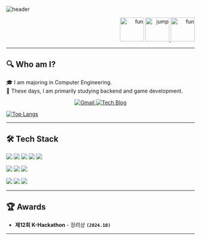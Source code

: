 
<!--
**GAUDUL/GAUDUL** is a ✨ _special_ ✨ repository because its `README.md` (this file) appears on your GitHub profile.

Here are some ideas to get you started:

- 🔭 I’m currently working on ...
- 🌱 I’m currently learning ...
- 👯 I’m looking to collaborate on ...
- 🤔 I’m looking for help with ...
- 💬 Ask me about ...
- 📫 How to reach me: ...
- 😄 Pronouns: ...
- ⚡ Fun fact: ...
-->
<!--
## Hey 👋, [![Github Badge](https://img.shields.io/badge/-GAUDUL-grey?style=flat&logo=github&logoColor=white&link=https://github.com/GAUDUL/)](https://www.github.com/GAUDUL/) 
## Some of my Github Stats
<p align=left> <img src=https://komarev.com/ghpvc/?username=GAUDUL alt=GAUDUL /> </p>
-->

![header](https://capsule-render.vercel.app/api?type=Speech&color=485f98&fontColor=FFFFFF&height=300&section=header&text=Welcome%20to%20GAUDUL's%20Github!&fontSize=50&animation=blinking)

<p align="right">
<a href="https://emoji.gg/emoji/87186-fun"><img src="https://cdn3.emoji.gg/emojis/87186-fun.gif" width="64px" height="64px" alt="fun"></a>
  <a href="https://emoji.gg/emoji/69969-jump">
    <img src="https://cdn3.emoji.gg/emojis/69969-jump.gif" width="64px" height="64px" alt="jump">
  </a>
<a href="https://emoji.gg/emoji/87186-fun"><img src="https://cdn3.emoji.gg/emojis/87186-fun.gif" width="64px" height="64px" alt="fun"></a>
</p>


---

## 🔍 Who am I?
🎓 I am majoring in Computer Engineering.  
🌱 These days, I am primarily studying backend and game development.

<p align="center">
  <a href="mailto:limjsu123@gmail.com">
    <img src="https://img.shields.io/badge/Gmail-D14836?style=flat-square&logo=gmail&logoColor=white" alt="Gmail" />
  </a>
  <a href="https://jorumstv.tistory.com/">
    <img src="https://img.shields.io/badge/Tech%20Blog-000000?style=flat-square&logo=tistory&logoColor=white" alt="Tech Blog" />
  </a>
</p>

[![Top Langs](https://github-readme-stats.vercel.app/api/top-langs/?username=GAUDUL&layout=compact)](https://github.com/GAUDUL/github-readme-stats)

---

## 🛠 Tech Stack
<p>
  <img src="https://img.shields.io/badge/C++-00599C?style=for-the-badge&logo=c%2b%2b&logoColor=white"/>
  <img src="https://img.shields.io/badge/C%23-239120?style=for-the-badge&logo=c-sharp&logoColor=white"/>
  <img src="https://img.shields.io/badge/Java-FF5733?style=for-the-badge&logo=java&logoColor=white"/>
  <img src="https://img.shields.io/badge/JavaScript-F7DF1E?style=for-the-badge&logo=javascript&logoColor=black"/>
  <img src="https://img.shields.io/badge/Python-3776AB?style=for-the-badge&logo=python&logoColor=white"/>
</p>

<p>
  <img src="https://img.shields.io/badge/Node.js-339933?style=for-the-badge&logo=node.js&logoColor=white"/>
  <img src="https://img.shields.io/badge/Spring-6DB33F?style=for-the-badge&logo=spring&logoColor=white"/>
  <img src="https://img.shields.io/badge/Unity-000000?style=for-the-badge&logo=unity&logoColor=white"/>
</p>

<p>
  <img src="https://img.shields.io/badge/MySQL-4479A1?style=for-the-badge&logo=mysql&logoColor=white"/>
  <img src="https://img.shields.io/badge/MariaDB-003545?style=for-the-badge&logo=mariadb&logoColor=white"/>
  <img src="https://img.shields.io/badge/MongoDB-47A248?style=for-the-badge&logo=mongodb&logoColor=white"/>
</p>


---






## 🏆 Awards

- **제12회 K-Hackathon** - 장려상   **`(2024.10)`**  

---
